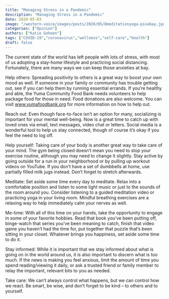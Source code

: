 ```yaml
---
title: "Managing Stress in a Pandemic"
description: "Managing Stress in a Pandemic"
date: 2020-05-03
image: "/western-voice/images/posts/2020/05/8meditationyoga-pixabay.jpg"
categories: ["Opinion"]
authors: ["Katie Goheen"]
tags: ["COVID-19","coronavirus","wellness","self-care","health"]
draft: false
---
```

The current state of the world has left people with lots of stress, with most of us adopting a stay-home lifestyle and practicing social distancing. Fortunately, there are many ways we can keep those anxieties at bay.

Help others: Spreading positivity to others is a great way to boost your own mood as well. If someone in your family or community has trouble getting out, see if you can help them by running essential errands. If you’re healthy and able, the Yuma Community Food Bank needs volunteers to help package food for those in need. Food donations are also welcome. You can visit www.yumafoodbank.org for more information on how to help out.

Reach out: Even though face-to-face isn’t an option for many, socializing is important for your mental well-being. Now is a great time to catch up with loved ones via email, text messages, video chat or letters. Social media is a wonderful tool to help us stay connected, though of course it’s okay if you feel the need to log off.

Help yourself: Taking care of your body is another great way to take care of your mind. The gym being closed doesn’t mean you need to stop your exercise routine, although you may need to change it slightly. Stay active by going outside for a run in your neighborhood or by pulling up workout videos on YouTube. If you don’t have a set of dumbbells at home, use partially filled milk jugs instead. Don’t forget to stretch afterwards.

Meditate: Set aside some time every day to meditate. Relax into a comfortable position and listen to some light music or just to the sounds of the room around you. Consider listening to a guided meditation video or practicing yoga in your living room. Mindful breathing exercises are a relaxing way to help immediately calm your nerves as well.

Me-time: With all of this time on your hands, take the opportunity to engage in some of your favorite hobbies. Read that book you’ve been putting off, binge-watch that series you’ve been meaning to catch, finish that video game you haven’t had the time for, put together that puzzle that’s been sitting in your closet. Whatever brings you happiness, set aside some time to do it.

Stay informed: While it is important that we stay informed about what is going on in the world around us, it is also important to discern what is too much. If the news is making you feel anxious, limit the amount of time you spend reading/viewing it daily, or ask a trusted friend or family member to relay the important, relevant bits to you as needed.

Take care: We can’t always control what happens, but we can control how we react. Be smart, be wise, and don’t forget to be kind – to others and to yourself.